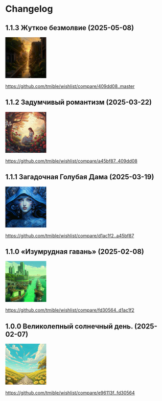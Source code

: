 # Changelog

## 1.1.3 Жуткое безмолвие (2025-05-08)
<img width="128" height="128" src="release-images/1.1.3.png"/>

https://github.com/tmible/wishlist/compare/409dd08..master


## 1.1.2 Задумчивый романтизм (2025-03-22)
<img width="128" height="128" src="release-images/1.1.2.png"/>

https://github.com/tmible/wishlist/compare/a45bf87..409dd08


## 1.1.1 Загадочная Голубая Дама (2025-03-19)
<img width="128" height="128" src="release-images/1.1.1.png"/>

https://github.com/tmible/wishlist/compare/d1ac1f2..a45bf87


## 1.1.0 «Изумрудная гавань» (2025-02-08)
<img width="128" height="128" src="release-images/1.1.0.png"/>

https://github.com/tmible/wishlist/compare/fd30564..d1ac1f2


## 1.0.0 Великолепный солнечный день. (2025-02-07)
<img width="128" height="128" src="release-images/1.0.0.png"/>

https://github.com/tmible/wishlist/compare/e96113f..fd30564
